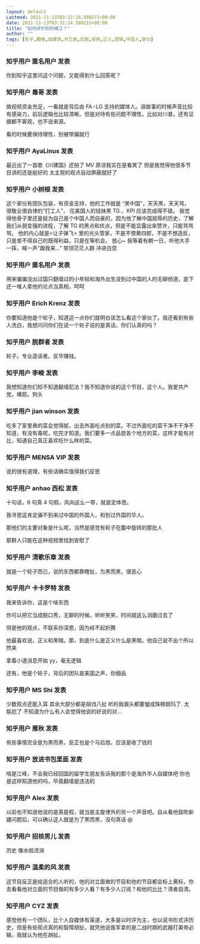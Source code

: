```yaml
---
layout: default
Lastmod: 2021-11-13T03:32:24.580271+00:00
date: 2021-11-13T03:32:24.580215+00:00
title: "如何评价刻时峰江？"
author: ""
tags: [轮子,翻墙,自媒体,对立面,无聊,视频,正义,逻辑,中国人,家伙]
---
```



    
### 知乎用户 匿名用户 发表
    
你到知乎这里问这个问题，又能得到什么回答呢？
    
    
    
    
### 知乎用户 毒哥 发表
    
做视频资金充足，一看就是背后由 FA♂LG 支持的媒体人。讲故事的时候声音比较有感染力，前后逻辑也比较清晰。但是对待有些问题不理性，比如对川普。还有证据都不客观，也不说来源。

看的时候要保持理性，别被带偏就行
    
    
    
    
### 知乎用户  AyaLinus 发表
    
最近出了一首歌《川建国》还拍了 MV 原谅我实在是看笑了 但是我觉得他很多节目讲的还是挺好的 太主观的观点自动屏蔽就好了
    
    
    
    
### 知乎用户 小树根 发表
    
这个家伙有团队包装，有资金支持，他的工作就是 “黑中国”，天天黑，天天骂，很敬业很自律的“打工人”， 花美国人的钱抹黑 TG.，KPI 应该完成得不错。 我觉得他骨子里还是挺为自己是个中国人而自豪的，因为他了解中国屈辱的历史，了解我们从弱变强的进程，了解 TG 的黑点和优点，但是不能显露出来赞许，只能骂骂骂。 他的内心就是<让子弹飞> 里的光头管家，不是不恨黄四郎，不是不想造反，只是舍不得自己的既得利益，只是在等机会。 放心~ 我等着有朝一日，听他大手一挥，喊一声“跟我来…” 带领茫茫人群 冲进白宫
    
    
    
    
### 知乎用户 匿名用户 发表
    
用来骗骗没出过国只翻墙过的小年轻和海外出生没到过中国的人的无聊频道，底下还一堆人拿他的论点当真相，呵呵
    
    
    
    
### 知乎用户  Erich Krenz 发表
    
你要知道他是个轮子，知道这一点你们就明白该怎么看这个家伙了。我还看到有些人洗白，我想问问你们在说一个轮子说的是真话，你们认真的吗？
    
    
    
    
### 知乎用户 脱群者 发表
    
轮子。专业造谣者。反华赚钱。
    
    
    
    
### 知乎用户 李峻 发表
    
我想知道你们知不知道翻墙犯法？我不知道你说的这个节目，这个人。我爱共产党，噢耶。狗头
    
    
    
    
### 知乎用户  jian winson 发表
    
吃多了家里煮的菜会觉得腻，出去外面吃点别的菜。不过外面吃的菜干净不干净不知道，有没有毒呢，吃完才知道。我们要多一点品尝各个地方的菜，这样才能有对比，知道自己真正喜欢吃什么样的菜。
    
    
    
    
### 知乎用户 MENSA VIP 发表
    
说的很有道理，有些话确实值得我们反思
    
    
    
    
### 知乎用户  anhao 西松 发表
    
十句话，6 句真 4 句假，风向这么一带，就是定体思。

我寻思这肯定骗不到来过中国的外国人，和到过外国的华人。

那他们的主要对象是什么呢，当然是感觉有轮子在腹中旋转的那批人

那群人只能在这种视频里找到安慰了
    
    
    
    
### 知乎用户 清歌乐章 发表
    
就是一个轮子而已，说的东西都靠瞎扯，为黑而黑，很恶心
    
    
    
    
### 知乎用户 卡卡罗特 发表
    
我来告诉你，这是个啥东西

你可以把它当成脱口秀，无聊的时候，听听笑笑，时间就这么消磨过去了

但是他的观点，不联系你深思，因为经不起折腾

他最喜欢说，正义和黑暗。那，到底什么是正义什么是黑暗，他自己说不出个所以然来

拿着小道消息开始 yy，毫无逻辑

还有，他是个轮子，背后的团队是美国之声，你细品
    
    
    
    
### 知乎用户  MS Shi 发表
    
少数观点还能入耳 其余大部分都是胡诌八扯 听的我眉头都要皱成珠穆朗玛了. 太尴尬了 不知道为什么有人会觉得他说的好说的对...
    
    
    
    
### 知乎用户  雁秋 发表
    
有些事情完全是为黑而黑，反正也是个马后炮，应该是收了钱的
    
    
    
    
### 知乎用户 放进书包里面 发表
    
啥是江峰，不会我已经回国的留学生朋友告诉我的那个是海外华人自媒体吧 你也是这样知道他的吗，毕竟翻墙是违法的
    
    
    
    
### 知乎用户  Alex 发表
    
以前也不知道他说的是真是假，就当是主旋律外的另一个声音吧。自从看他鼓吹新疆问题后，可以确认这人就是为了黑而黑，没句真话 @
    
    
    
    
### 知乎用户 招核男儿 发表
    
历史 像水般流淌
    
    
    
    
### 知乎用户 温柔的风 发表
    
这节目反正是给适合的人听的，他的对立面做的节目和他的节目都会标上黄标，你去看看他对立面的节目做的有多少人看？有多少人订阅？和他的比比？清者自清。
    
    
    
    
### 知乎用户 CYZ 发表
    
感觉他有一个团队，比个人自媒体有渠道，大多是以时评为主，也以说书形式评历史，但是有些观点真的和智障胡扯，就凭他说我军拿的是二战时期的武器打美帝必输，我就认为他在胡扯。
    
    
    

